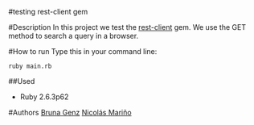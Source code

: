 #testing rest-client gem 

#Description
In this project we test the [rest-client]("https://github.com/rest-client/rest-client") gem. We use the GET method to search a query in a browser.

#How to run
Type this in your command line:

```
ruby main.rb
```

##Used
* Ruby 2.6.3p62

#Authors
[Bruna Genz]("https://github.com/bruna-genz")
[Nicolás Mariño]("https://github.com/nicolasmarino99")